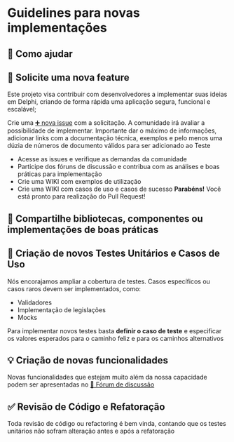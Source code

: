 # Guidelines para novas implementações

## 🔱 Como ajudar

## 💛 Solicite uma nova feature

Este projeto visa contribuir com desenvolvedores a implementar suas ideias em Delphi, criando de forma rápida uma aplicação segura, funcional e escalável;

Crie uma [➕ nova issue](https://github.com/ricardodarocha/manzana/issues/new) com a solicitação. A comunidade irá avaliar a possibilidade de implementar. Importante dar o máximo de informações, 
adicionar links com a documentação técnica, exemplos e pelo menos uma dúzia de números de documento válidos para 
ser adicionado ao Teste

* Acesse as issues e verifique as demandas da comunidade  
* Participe dos fóruns de discussão e contribua com as análises e boas práticas para implementação  
* Crie uma WIKI com exemplos de utilização  
* Crie uma WIKI com casos de uso e casos de sucesso
**Parabéns!** Você está pronto para realização do Pull Request!
  
## 💛 Compartilhe bibliotecas, componentes ou implementações de boas práticas


## 🚀 Criação de novos Testes Unitários e Casos de Uso

Nós encorajamos ampliar a cobertura de testes. Casos específicos ou casos raros devem ser implementados, como: 
 - Validadores
 - Implementação de legislações
 - Mocks
 
 Para implementar novos testes basta **definir o caso de teste** e especificar os valores esperados para o caminho feliz e para os caminhos alternativos

## 💡 Criação de novas funcionalidades

Novas funcionalidades que estejam muito além da nossa capacidade podem ser apresentadas no 
[💬 Fórum de discussão](https://github.com/ricardodarocha/validador-br/discussions)

## ✅ Revisão de Código e Refatoração

Toda revisão de código ou refactoring é bem vinda, contando que os testes unitários não sofram alteração antes e após a refatoração
